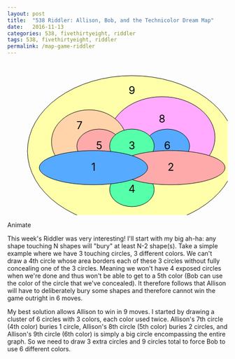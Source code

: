 ```yaml
---
layout: post
title:  "538 Riddler: Allison, Bob, and the Technicolor Dream Map"
date:   2016-11-13
categories: 538, fivethirtyeight, riddler
tags: 538, fivethirtyeight, riddler
permalink: /map-game-riddler
---
```


<svg id="map-game-riddler" style="display:block; margin-left:auto; margin-right:auto;" width="580" height="400" xmlns="http://www.w3.org/2000/svg">
  <g>
    <ellipse stroke="#000000" ry="172" rx="239" cy="202" cx="285" fill="#ffffaa"/>
    <text x="285" y="65" dy="0.3em" text-anchor="middle" font-size="24">9</text>
  </g>
  <g>
    <ellipse stroke="#000000" ry="93" rx="121" cy="171" cx="354" fill="#ffaaff"/>
    <text x="354" y="130" dy="0.3em" text-anchor="middle" font-size="24">8</text>
  </g>
  <g>
    <ellipse stroke="#000000" ry="73" rx="86" cy="181" cx="187" fill="#ffd4aa"/>
    <text x="165" y="145" dy="0.3em" text-anchor="middle" font-size="24">7</text>
  </g>
  <g>
    <ellipse stroke="#000000" ry="39" rx="51" cy="191" cx="366" fill="#56aaff"/>
    <text x="366" y="191" dy="0.3em" text-anchor="middle" font-size="24">6</text>
  </g>
  <g>
    <ellipse stroke="#000000" ry="39" rx="51" cy="191" cx="210" fill="#ffaaaa"/>
    <text x="210" y="191" dy="0.3em" text-anchor="middle" font-size="24">5</text>
  </g>
  <g>
    <ellipse stroke="#000000" ry="39" rx="51" cy="290" cx="285" fill="#56ffaa"/>
    <text x="285" y="290" dy="0.3em" text-anchor="middle" font-size="24">4</text>
  </g>
  <g>
    <ellipse stroke="#000000" ry="39" rx="51" cy="191" cx="285" fill="#56ffaa"/>
    <text x="285" y="191" dy="0.3em" text-anchor="middle" font-size="24">3</text>
  </g>
  <g>
    <ellipse stroke="#000000" ry="39" rx="124" cy="240" cx="374" fill="#ffaaaa"/>
    <text x="374" y="240" dy="0.3em" text-anchor="middle" font-size="24">2</text>
  </g>
  <g>
    <ellipse stroke="#000000" ry="39" rx="124" cy="240" cx="197" fill="#56aaff"/>
    <text x="197" y="240" dy="0.3em" text-anchor="middle" font-size="24">1</text>
  </g>
</svg>

<a class="animate">Animate</a>

This week's Riddler was very interesting!  I'll start with my big ah-ha: any shape touching N shapes will "bury" at least N-2 shape(s).  Take a simple example where we have 3 touching circles, 3 different colors.  We can't draw a 4th circle whose area borders each of these 3 circles without fully concealing one of the 3 circles.  Meaning we won't have 4 exposed circles when we're done and thus won't be able to get to a 5th color (Bob can use the color of the circle that we've concealed).  It therefore follows that Allison will have to deliberately bury some shapes and therefore cannot win the game outright in 6 moves.

My best solution allows Allison to win in 9 moves.  I started by drawing a cluster of 6 circles with 3 colors, each color used twice.  Allison's 7th circle (4th color) buries 1 circle, Allison's 8th circle (5th color) buries 2 circles, and Allison's 9th circle (6th color) is simply a big circle encompassing the entire graph.  So we need to draw 3 extra circles and 9 circles total to force Bob to use 6 different colors. 

<script type="text/javascript">
  $(document).ready(function(){  

    svg = $("svg#map-game-riddler")
    elements = svg.find("g");

    function loop(el){
      el.show(0);
      next_el = el.prev();
      if (next_el.length > 0){
        setTimeout(function(){ loop(next_el); }, 750);         
      }
    }

    svg.next().find("a.animate").click(function(){
      elements.hide(0);
      loop(elements.last());      
    });

  });
</script>
